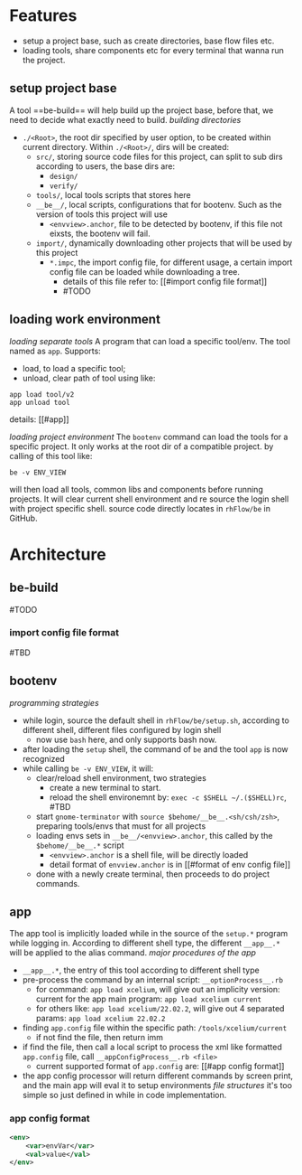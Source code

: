 # Features
- setup a project base, such as create directories, base flow files etc.
- loading tools, share components etc for every terminal that wanna run the project.

## setup project base
A tool ==be-build== will help build up the project base, before that, we need to decide what exactly need to build.
*building directories*
- `./<Root>`, the root dir specified by user option, to be created within current directory. Within `./<Root>/`, dirs will be created:
	- `src/`, storing source code files for this project, can split to sub dirs according to users, the base dirs are:
		- `design/`
		- `verify/`
	- `tools/`, local tools scripts that stores here
	- `__be__/`, local scripts, configurations that for bootenv. Such as the version of tools this project will use
		- `<envview>.anchor`, file to be detected by bootenv, if this file not eixsts, the bootenv will fail.
	- `import/`, dynamically downloading other projects that will be used by this project
		- `*.impc`, the import config file, for different usage, a certain import config file can be loaded while downloading a tree.
			- details of this file refer to: [[#import config file format]]
			- #TODO 



## loading work environment
*loading separate tools*
A program that can load a specific tool/env. The tool named as `app`. Supports:
- load, to load a specific tool;
- unload, clear path of tool
using like:
```
app load tool/v2
app unload tool
```
details: [[#app]]

*loading project environment*
The `bootenv` command can load the tools for a specific project. It only works at the root dir of a compatible project.
by calling of this tool like:
```
be -v ENV_VIEW
```
will then load all tools, common libs and components before running projects. It will clear current shell environment and re source the login shell with project specific shell.
source code directly locates in `rhFlow/be` in GitHub.
# Architecture

## be-build
#TODO 



### import config file format
#TBD 

## bootenv
*programming strategies*
- while login, source the default shell in `rhFlow/be/setup.sh`, according to different shell, different files configured by login shell
	- now use `bash` here, and only supports bash now.
- after loading the `setup` shell, the command of `be` and the tool `app` is now recognized
- while calling `be -v ENV_VIEW`, it will:
	- clear/reload shell environment, two strategies
		- create a new terminal to start.
		- reload the shell environemnt by: `exec -c $SHELL ~/.($SHELL)rc`, #TBD 
	- start `gnome-terminator` with `source $behome/__be__.<sh/csh/zsh>`, preparing tools/envs that must for all projects
	- loading envs sets in `__be__/<envview>.anchor`, this called by the `$behome/__be__.*` script
		- `<envview>.anchor` is a shell file, will be directly loaded
		- detail format of `envview.anchor` is in [[#format of env config file]]
	- done with a newly create terminal, then proceeds to do project commands.


## app
The app tool is implicitly loaded while in the source of the `setup.*` program while logging in.
According to different shell type, the different `__app__.*` will be applied to the alias command.
*major procedures of the app*
- `__app__.*`, the entry of this tool according to different shell type
- pre-process the command by an internal script: `__optionProcess__.rb`
	- for command: `app load xcelium`, will give out an implicity version: current for the app main program: `app load xcelium current`
	- for others like: `app load xcelium/22.02.2`, will give out 4 separated params: `app load xcelium 22.02.2`
- finding `app.config` file within the specific path: `/tools/xcelium/current`
	- if not find the file, then return imm
- if find the file, then call a local script to process the xml like formatted `app.config` file, call `__appConfigProcess__.rb <file>`
	- current supported format of `app.config` are: [[#app config format]]
- the app config processor will return different commands by screen print, and the main app will eval it to setup environments
*file structures*
it's too simple so just defined in while in code implementation.
### app config format
```xml
<env>
	<var>envVar</var>
	<val>value</val>
</env>
```

